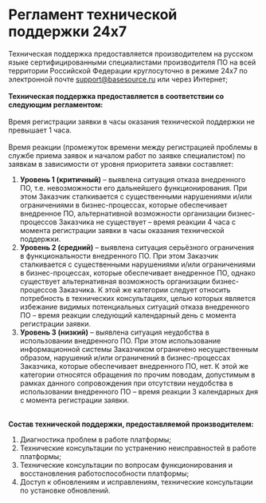 # Регламент технической поддержки 24x7

Техническая поддержка предоставляется производителем на русском языке сертифицированными специалистами производителя ПО на всей территории Российской Федерации круглосуточно в режиме 24x7 по электронной почте [support@basesource.ru](mailto:support@basesource.ru) или через Интернет;\
\
**Техническая поддержка предоставляется в соответствии со следующим регламентом:**\
\
Время регистрации заявки в часы оказания технической поддержки не превышает 1 часа.\
\
Время реакции (промежуток времени между регистрацией проблемы в службе приема заявок и началом работ по заявке специалистом) по заявкам в зависимости от уровня приоритета заявки составляет:

1. **Уровень 1 (критичный)** – выявлена ситуация отказа внедренного ПО, т.е. невозможности его дальнейшего функционирования. При этом Заказчик сталкивается с существенными нарушениями и/или ограничениями в бизнес-процессах, которые обеспечивает внедренное ПО, альтернативной возможности организации бизнес-процессов Заказчика не существует – время реакции 4 часа с момента регистрации заявки в часы оказания технической поддержки.
2. **Уровень 2 (средний)** – выявлена ситуация серьёзного ограничения в функциональности внедренного ПО. При этом Заказчик сталкивается с существенными нарушениями и/или ограничениями в бизнес-процессах, которые обеспечивает внедренное ПО, однако существует альтернативная возможность организации бизнес-процессов Заказчика. К этой же категории следует относить потребность в технических консультациях, целью которых является избежание видимых потенциальных ситуаций отказа внедренного ПО – время реакции следующий календарный день с момента регистрации заявки.
3. **Уровень 3 (низкий)** – выявлена ситуация неудобства в использовании внедренного ПО. При этом использование информационной системы Заказчиком ограничено несущественным образом, нарушений и/или ограничений в бизнес-процессах Заказчика, которые обеспечивает внедренного ПО, нет. К этой же категории относятся обращения по прочим поводам, допустимым в рамках данного сопровождения при отсутствии неудобства в использовании внедренного ПО – время реакции 3 календарных дня с момента регистрации заявки.

\
**Состав технической поддержки, предоставляемой производителем:**

1. Диагностика проблем в работе платформы;
2. Технические консультации по устранению неисправностей в работе платформы;
3. Технические консультации по вопросам функционирования и восстановления работоспособности платформы;
4. Доступ к обновлениям и исправлениям, технические консультации по установке обновлений.
